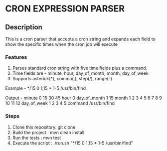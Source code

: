 # CRON EXPRESSION PARSER

## Description
This is a cron parser that accepts a cron string and expands each field to show the specific times when the cron job will execute


### Features
1. Parses standard cron string with five time fields plus a command. 
2. Time fields are - minute, hour, day_of_month, month, day_of_week
3. Supports asterick(*), comma(,), step(/), range(-)

Example - 
*/15 0 1,15 * 1-5 /usr/bin/find

Output  -
minute 0 15 30 45
hour 0
day_of_month 1 15
month 1 2 3 4 5 6 7 8 9 10 11 12
day_of_week 1 2 3 4 5
command /usr/bin/find


### Steps
1. Clone this repository. git clone <repository>
2. Build the project :
   mvn clean install
3. Run the tests :
   mvn test
4. Execute the script : 
   ./run.sh "*/15 0 1,15 * 1-5 /usr/bin/find"

   
